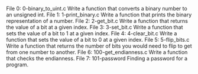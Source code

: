 File 0: 0-binary_to_uint.c  Write a function that converts a binary number to an unsigned int.
File 1: 1-print_binary.c  Write a function that prints the binary representation of a number.
File 2: 2-get_bit.c  Write a function that returns the value of a bit at a given index.
File 3: 3-set_bit.c  Write a function that sets the value of a bit to 1 at a given index.
File 4: 4-clear_bit.c  Write a function that sets the value of a bit to 0 at a given index.
File 5: 5-flip_bits.c  Write a function that returns the number of bits you would need to flip to get from one number to another.
File 6: 100-get_endianness.c  Write a function that checks the endianness.
File 7: 101-password  Finding a password for a program.
